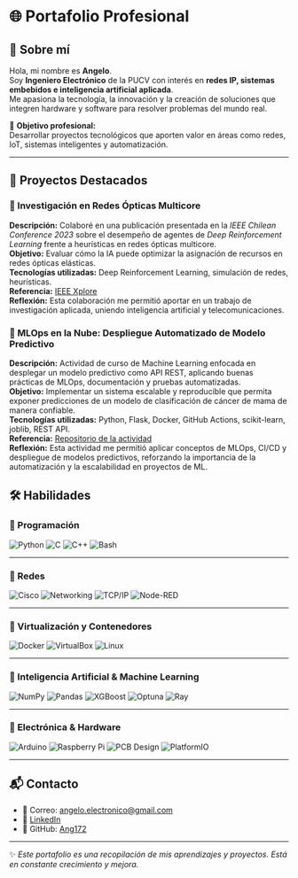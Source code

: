 # 🌐 Portafolio Profesional

## 👤 Sobre mí
Hola, mi nombre es **Angelo**.  
Soy **Ingeniero Electrónico** de la PUCV con interés en **redes IP, sistemas embebidos e inteligencia artificial aplicada**.  
Me apasiona la tecnología, la innovación y la creación de soluciones que integren hardware y software para resolver problemas del mundo real.  

🎯 **Objetivo profesional:**  
Desarrollar proyectos tecnológicos que aporten valor en áreas como redes, IoT, sistemas inteligentes y automatización.

---

## 📂 Proyectos Destacados

### 📖 Investigación en Redes Ópticas Multicore
**Descripción:** Colaboré en una publicación presentada en la *IEEE Chilean Conference 2023* sobre el desempeño de agentes de *Deep Reinforcement Learning* frente a heurísticas en redes ópticas multicore.  
**Objetivo:** Evaluar cómo la IA puede optimizar la asignación de recursos en redes ópticas elásticas.  
**Tecnologías utilizadas:** Deep Reinforcement Learning, simulación de redes, heurísticas.  
**Referencia:** [IEEE Xplore](https://doi.org/10.1109/CHILECON60335.2023.10418689)  
**Reflexión:** Esta colaboración me permitió aportar en un trabajo de investigación aplicada, uniendo inteligencia artificial y telecomunicaciones.

### 📖 MLOps en la Nube: Despliegue Automatizado de Modelo Predictivo
**Descripción:** Actividad de curso de Machine Learning enfocada en desplegar un modelo predictivo como API REST, aplicando buenas prácticas de MLOps, documentación y pruebas automatizadas.  
**Objetivo:** Implementar un sistema escalable y reproducible que permita exponer predicciones de un modelo de clasificación de cáncer de mama de manera confiable.  
**Tecnologías utilizadas:** Python, Flask, Docker, GitHub Actions, scikit-learn, joblib, REST API.  
**Referencia:** [Repositorio de la actividad](https://github.com/Ang172/MLOpsModulo10)  
**Reflexión:** Esta actividad me permitió aplicar conceptos de MLOps, CI/CD y despliegue de modelos predictivos, reforzando la importancia de la automatización y la escalabilidad en proyectos de ML.


## 🛠️ Habilidades

### 🔹 Programación
![Python](https://img.shields.io/badge/Python-%2314354C.svg?style=for-the-badge&logo=python&logoColor=white)
![C](https://img.shields.io/badge/C-%232370ED.svg?style=for-the-badge&logo=c&logoColor=white)
![C++](https://img.shields.io/badge/C++-%2300599C.svg?style=for-the-badge&logo=c%2B%2B&logoColor=white)
![Bash](https://img.shields.io/badge/Bash-%23121011.svg?style=for-the-badge&logo=gnu-bash&logoColor=white)

---

### 🔹 Redes
![Cisco](https://img.shields.io/badge/Cisco-%231BA0D7.svg?style=for-the-badge&logo=cisco&logoColor=white)
![Networking](https://img.shields.io/badge/Networking-%230072C6.svg?style=for-the-badge&logo=azuredevops&logoColor=white)
![TCP/IP](https://img.shields.io/badge/TCP%2FIP-%2300599C.svg?style=for-the-badge&logo=internetexplorer&logoColor=white)
![Node-RED](https://img.shields.io/badge/Node--RED-%238F0000.svg?style=for-the-badge&logo=node-red&logoColor=white)

---

### 🔹 Virtualización y Contenedores
![Docker](https://img.shields.io/badge/Docker-%232496ED.svg?style=for-the-badge&logo=docker&logoColor=white)
![VirtualBox](https://img.shields.io/badge/VirtualBox-%233F51B5.svg?style=for-the-badge&logo=virtualbox&logoColor=white)
![Linux](https://img.shields.io/badge/Linux-%23FCC624.svg?style=for-the-badge&logo=linux&logoColor=black)

---

### 🔹 Inteligencia Artificial & Machine Learning
![NumPy](https://img.shields.io/badge/NumPy-%23013243.svg?style=for-the-badge&logo=numpy&logoColor=white)
![Pandas](https://img.shields.io/badge/Pandas-%23150458.svg?style=for-the-badge&logo=pandas&logoColor=white)
![XGBoost](https://img.shields.io/badge/XGBoost-%23F77F00.svg?style=for-the-badge&logoColor=white)
![Optuna](https://img.shields.io/badge/Optuna-%23007ACC.svg?style=for-the-badge&logoColor=white)
![Ray](https://img.shields.io/badge/Ray_Tune-%231A73E8.svg?style=for-the-badge&logoColor=white)

---

### 🔹 Electrónica & Hardware
![Arduino](https://img.shields.io/badge/Arduino-%2300979D.svg?style=for-the-badge&logo=arduino&logoColor=white)
![Raspberry Pi](https://img.shields.io/badge/Raspberry%20Pi-%23A22846.svg?style=for-the-badge&logo=raspberrypi&logoColor=white)
![PCB Design](https://img.shields.io/badge/PCB%20Design-%23008080.svg?style=for-the-badge&logo=altiumdesigner&logoColor=white)
![PlatformIO](https://img.shields.io/badge/PlatformIO-%23222.svg?style=for-the-badge&logo=platformio&logoColor=%23f5822a)

---

## 📬 Contacto
- 📧 Correo: angelo.electronico@gmail.com 
- 💼  [LinkedIn](https://www.linkedin.com/in/angelo-mat%C3%ADas-mart%C3%ADnez-l%C3%B3pez-a7251122b/)  
- 🐙 GitHub: [Ang172](https://github.com/Ang172)  

---
✨ *Este portafolio es una recopilación de mis aprendizajes y proyectos. Está en constante crecimiento y mejora.*


